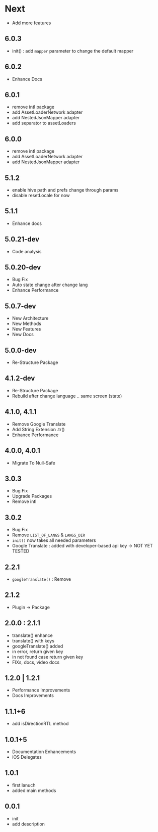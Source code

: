 # Next

* Add more features

## 6.0.3

* init() : add `mapper` parameter to change the default mapper

## 6.0.2

* Enhance Docs

## 6.0.1

* remove intl package
* add AssetLoaderNetwork adapter
* add NestedJsonMapper adapter
* add separator to assetLoaders

## 6.0.0

* remove intl package
* add AssetLoaderNetwork adapter
* add NestedJsonMapper adapter

## 5.1.2

* enable hive path and prefs change through params
* disable resetLocale for now

## 5.1.1

* Enhance docs

## 5.0.21-dev

* Code analysis

## 5.0.20-dev

* Bug Fix
* Auto state change after change lang
* Enhance Performance

## 5.0.7-dev

* New Architecture
* New Methods
* New Features
* New Docs

## 5.0.0-dev

* Re-Structure Package

## 4.1.2-dev

* Re-Structure Package
* Rebuild after change language .. same screen (state)

## 4.1.0, 4.1.1

* Remove Google Translate
* Add String Extension .tr()
* Enhance Performance

## 4.0.0, 4.0.1

* Migrate To Null-Safe

## 3.0.3

* Bug Fix
* Upgrade Packages
* Remove intl

## 3.0.2

* Bug Fix
* Remove `LIST_OF_LANGS` & `LANGS_DIR`
* `init()` now takes all needed parameters
* Google Translate : added with developer-based api key -> NOT YET TESTED

## 2.2.1

* `googleTranslate()` : Remove

## 2.1.2

* Plugin -> Package

## 2.0.0 : 2.1.1

* translate() enhance
* translate() with keys
* googleTranslate() added
* in error, return given key
* in not found case return given key
* FIXs, docs, video docs

## 1.2.0 | 1.2.1

* Performance Improvements
* Docs Improvements

## 1.1.1+6

* add isDirectionRTL method

## 1.0.1+5

* Documentation Enhancements
* iOS Delegates

## 1.0.1

* first lanuch
* added main methods

## 0.0.1

* init
* add description
